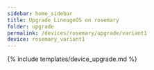 ```yaml
---
sidebar: home_sidebar
title: Upgrade LineageOS on rosemary
folder: upgrade
permalink: /devices/rosemary/upgrade/variant1
device: rosemary_variant1
---
```

{% include templates/device_upgrade.md %}

